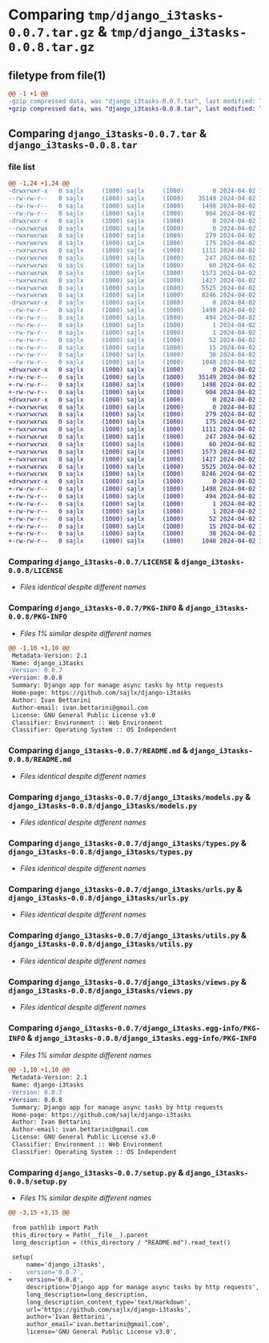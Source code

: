 # Comparing `tmp/django_i3tasks-0.0.7.tar.gz` & `tmp/django_i3tasks-0.0.8.tar.gz`

## filetype from file(1)

```diff
@@ -1 +1 @@
-gzip compressed data, was "django_i3tasks-0.0.7.tar", last modified: Tue Apr  2 18:09:07 2024, max compression
+gzip compressed data, was "django_i3tasks-0.0.8.tar", last modified: Tue Apr  2 18:15:27 2024, max compression
```

## Comparing `django_i3tasks-0.0.7.tar` & `django_i3tasks-0.0.8.tar`

### file list

```diff
@@ -1,24 +1,24 @@
-drwxrwxr-x   0 sajlx     (1000) sajlx     (1000)        0 2024-04-02 18:09:07.779171 django_i3tasks-0.0.7/
--rw-rw-r--   0 sajlx     (1000) sajlx     (1000)    35149 2024-04-02 16:20:15.000000 django_i3tasks-0.0.7/LICENSE
--rw-rw-r--   0 sajlx     (1000) sajlx     (1000)     1498 2024-04-02 18:09:07.779171 django_i3tasks-0.0.7/PKG-INFO
--rw-rw-r--   0 sajlx     (1000) sajlx     (1000)      904 2024-04-02 18:08:05.000000 django_i3tasks-0.0.7/README.md
-drwxrwxr-x   0 sajlx     (1000) sajlx     (1000)        0 2024-04-02 18:09:07.779171 django_i3tasks-0.0.7/django_i3tasks/
--rwxrwxrwx   0 sajlx     (1000) sajlx     (1000)        0 2024-04-02 17:03:45.000000 django_i3tasks-0.0.7/django_i3tasks/__init__.py
--rwxrwxrwx   0 sajlx     (1000) sajlx     (1000)      279 2024-04-02 17:03:45.000000 django_i3tasks-0.0.7/django_i3tasks/admin.py
--rwxrwxrwx   0 sajlx     (1000) sajlx     (1000)      175 2024-04-02 18:03:36.000000 django_i3tasks-0.0.7/django_i3tasks/apps.py
--rwxrwxrwx   0 sajlx     (1000) sajlx     (1000)     1111 2024-04-02 17:03:45.000000 django_i3tasks-0.0.7/django_i3tasks/models.py
--rwxrwxrwx   0 sajlx     (1000) sajlx     (1000)      247 2024-04-02 17:03:45.000000 django_i3tasks-0.0.7/django_i3tasks/tasks.py
--rwxrwxrwx   0 sajlx     (1000) sajlx     (1000)       60 2024-04-02 17:03:45.000000 django_i3tasks-0.0.7/django_i3tasks/tests.py
--rwxrwxrwx   0 sajlx     (1000) sajlx     (1000)     1573 2024-04-02 17:03:45.000000 django_i3tasks-0.0.7/django_i3tasks/types.py
--rwxrwxrwx   0 sajlx     (1000) sajlx     (1000)     1427 2024-04-02 17:03:45.000000 django_i3tasks-0.0.7/django_i3tasks/urls.py
--rwxrwxrwx   0 sajlx     (1000) sajlx     (1000)     5525 2024-04-02 18:08:47.000000 django_i3tasks-0.0.7/django_i3tasks/utils.py
--rwxrwxrwx   0 sajlx     (1000) sajlx     (1000)     8246 2024-04-02 18:08:46.000000 django_i3tasks-0.0.7/django_i3tasks/views.py
-drwxrwxr-x   0 sajlx     (1000) sajlx     (1000)        0 2024-04-02 18:09:07.779171 django_i3tasks-0.0.7/django_i3tasks.egg-info/
--rw-rw-r--   0 sajlx     (1000) sajlx     (1000)     1498 2024-04-02 18:09:07.000000 django_i3tasks-0.0.7/django_i3tasks.egg-info/PKG-INFO
--rw-rw-r--   0 sajlx     (1000) sajlx     (1000)      494 2024-04-02 18:09:07.000000 django_i3tasks-0.0.7/django_i3tasks.egg-info/SOURCES.txt
--rw-rw-r--   0 sajlx     (1000) sajlx     (1000)        1 2024-04-02 18:09:07.000000 django_i3tasks-0.0.7/django_i3tasks.egg-info/dependency_links.txt
--rw-rw-r--   0 sajlx     (1000) sajlx     (1000)        1 2024-04-02 18:09:07.000000 django_i3tasks-0.0.7/django_i3tasks.egg-info/not-zip-safe
--rw-rw-r--   0 sajlx     (1000) sajlx     (1000)       52 2024-04-02 18:09:07.000000 django_i3tasks-0.0.7/django_i3tasks.egg-info/requires.txt
--rw-rw-r--   0 sajlx     (1000) sajlx     (1000)       15 2024-04-02 18:09:07.000000 django_i3tasks-0.0.7/django_i3tasks.egg-info/top_level.txt
--rw-rw-r--   0 sajlx     (1000) sajlx     (1000)       38 2024-04-02 18:09:07.779171 django_i3tasks-0.0.7/setup.cfg
--rw-rw-r--   0 sajlx     (1000) sajlx     (1000)     1048 2024-04-02 18:08:59.000000 django_i3tasks-0.0.7/setup.py
+drwxrwxr-x   0 sajlx     (1000) sajlx     (1000)        0 2024-04-02 18:15:27.656637 django_i3tasks-0.0.8/
+-rw-rw-r--   0 sajlx     (1000) sajlx     (1000)    35149 2024-04-02 16:20:15.000000 django_i3tasks-0.0.8/LICENSE
+-rw-rw-r--   0 sajlx     (1000) sajlx     (1000)     1498 2024-04-02 18:15:27.656637 django_i3tasks-0.0.8/PKG-INFO
+-rw-rw-r--   0 sajlx     (1000) sajlx     (1000)      904 2024-04-02 18:08:05.000000 django_i3tasks-0.0.8/README.md
+drwxrwxr-x   0 sajlx     (1000) sajlx     (1000)        0 2024-04-02 18:15:27.656637 django_i3tasks-0.0.8/django_i3tasks/
+-rwxrwxrwx   0 sajlx     (1000) sajlx     (1000)        0 2024-04-02 17:03:45.000000 django_i3tasks-0.0.8/django_i3tasks/__init__.py
+-rwxrwxrwx   0 sajlx     (1000) sajlx     (1000)      279 2024-04-02 17:03:45.000000 django_i3tasks-0.0.8/django_i3tasks/admin.py
+-rwxrwxrwx   0 sajlx     (1000) sajlx     (1000)      175 2024-04-02 18:03:36.000000 django_i3tasks-0.0.8/django_i3tasks/apps.py
+-rwxrwxrwx   0 sajlx     (1000) sajlx     (1000)     1111 2024-04-02 17:03:45.000000 django_i3tasks-0.0.8/django_i3tasks/models.py
+-rwxrwxrwx   0 sajlx     (1000) sajlx     (1000)      247 2024-04-02 17:03:45.000000 django_i3tasks-0.0.8/django_i3tasks/tasks.py
+-rwxrwxrwx   0 sajlx     (1000) sajlx     (1000)       60 2024-04-02 17:03:45.000000 django_i3tasks-0.0.8/django_i3tasks/tests.py
+-rwxrwxrwx   0 sajlx     (1000) sajlx     (1000)     1573 2024-04-02 17:03:45.000000 django_i3tasks-0.0.8/django_i3tasks/types.py
+-rwxrwxrwx   0 sajlx     (1000) sajlx     (1000)     1427 2024-04-02 17:03:45.000000 django_i3tasks-0.0.8/django_i3tasks/urls.py
+-rwxrwxrwx   0 sajlx     (1000) sajlx     (1000)     5525 2024-04-02 18:08:47.000000 django_i3tasks-0.0.8/django_i3tasks/utils.py
+-rwxrwxrwx   0 sajlx     (1000) sajlx     (1000)     8246 2024-04-02 18:10:07.000000 django_i3tasks-0.0.8/django_i3tasks/views.py
+drwxrwxr-x   0 sajlx     (1000) sajlx     (1000)        0 2024-04-02 18:15:27.656637 django_i3tasks-0.0.8/django_i3tasks.egg-info/
+-rw-rw-r--   0 sajlx     (1000) sajlx     (1000)     1498 2024-04-02 18:15:27.000000 django_i3tasks-0.0.8/django_i3tasks.egg-info/PKG-INFO
+-rw-rw-r--   0 sajlx     (1000) sajlx     (1000)      494 2024-04-02 18:15:27.000000 django_i3tasks-0.0.8/django_i3tasks.egg-info/SOURCES.txt
+-rw-rw-r--   0 sajlx     (1000) sajlx     (1000)        1 2024-04-02 18:15:27.000000 django_i3tasks-0.0.8/django_i3tasks.egg-info/dependency_links.txt
+-rw-rw-r--   0 sajlx     (1000) sajlx     (1000)        1 2024-04-02 18:15:27.000000 django_i3tasks-0.0.8/django_i3tasks.egg-info/not-zip-safe
+-rw-rw-r--   0 sajlx     (1000) sajlx     (1000)       52 2024-04-02 18:15:27.000000 django_i3tasks-0.0.8/django_i3tasks.egg-info/requires.txt
+-rw-rw-r--   0 sajlx     (1000) sajlx     (1000)       15 2024-04-02 18:15:27.000000 django_i3tasks-0.0.8/django_i3tasks.egg-info/top_level.txt
+-rw-rw-r--   0 sajlx     (1000) sajlx     (1000)       38 2024-04-02 18:15:27.656637 django_i3tasks-0.0.8/setup.cfg
+-rw-rw-r--   0 sajlx     (1000) sajlx     (1000)     1048 2024-04-02 18:14:59.000000 django_i3tasks-0.0.8/setup.py
```

### Comparing `django_i3tasks-0.0.7/LICENSE` & `django_i3tasks-0.0.8/LICENSE`

 * *Files identical despite different names*

### Comparing `django_i3tasks-0.0.7/PKG-INFO` & `django_i3tasks-0.0.8/PKG-INFO`

 * *Files 1% similar despite different names*

```diff
@@ -1,10 +1,10 @@
 Metadata-Version: 2.1
 Name: django_i3tasks
-Version: 0.0.7
+Version: 0.0.8
 Summary: Django app for manage async tasks by http requests
 Home-page: https://github.com/sajlx/django-i3tasks
 Author: Ivan Bettarini
 Author-email: ivan.bettarini@gmail.com
 License: GNU General Public License v3.0
 Classifier: Environment :: Web Environment
 Classifier: Operating System :: OS Independent
```

### Comparing `django_i3tasks-0.0.7/README.md` & `django_i3tasks-0.0.8/README.md`

 * *Files identical despite different names*

### Comparing `django_i3tasks-0.0.7/django_i3tasks/models.py` & `django_i3tasks-0.0.8/django_i3tasks/models.py`

 * *Files identical despite different names*

### Comparing `django_i3tasks-0.0.7/django_i3tasks/types.py` & `django_i3tasks-0.0.8/django_i3tasks/types.py`

 * *Files identical despite different names*

### Comparing `django_i3tasks-0.0.7/django_i3tasks/urls.py` & `django_i3tasks-0.0.8/django_i3tasks/urls.py`

 * *Files identical despite different names*

### Comparing `django_i3tasks-0.0.7/django_i3tasks/utils.py` & `django_i3tasks-0.0.8/django_i3tasks/utils.py`

 * *Files identical despite different names*

### Comparing `django_i3tasks-0.0.7/django_i3tasks/views.py` & `django_i3tasks-0.0.8/django_i3tasks/views.py`

 * *Files identical despite different names*

### Comparing `django_i3tasks-0.0.7/django_i3tasks.egg-info/PKG-INFO` & `django_i3tasks-0.0.8/django_i3tasks.egg-info/PKG-INFO`

 * *Files 1% similar despite different names*

```diff
@@ -1,10 +1,10 @@
 Metadata-Version: 2.1
 Name: django-i3tasks
-Version: 0.0.7
+Version: 0.0.8
 Summary: Django app for manage async tasks by http requests
 Home-page: https://github.com/sajlx/django-i3tasks
 Author: Ivan Bettarini
 Author-email: ivan.bettarini@gmail.com
 License: GNU General Public License v3.0
 Classifier: Environment :: Web Environment
 Classifier: Operating System :: OS Independent
```

### Comparing `django_i3tasks-0.0.7/setup.py` & `django_i3tasks-0.0.8/setup.py`

 * *Files 1% similar despite different names*

```diff
@@ -3,15 +3,15 @@
 
 from pathlib import Path
 this_directory = Path(__file__).parent
 long_description = (this_directory / "README.md").read_text()
 
 setup(
     name='django_i3tasks',
-    version='0.0.7',
+    version='0.0.8',
     description='Django app for manage async tasks by http requests',
     long_description=long_description,
     long_description_content_type='text/markdown',
     url='https://github.com/sajlx/django-i3tasks',
     author='Ivan Bettarini',
     author_email='ivan.bettarini@gmail.com',
     license='GNU General Public License v3.0',
```

